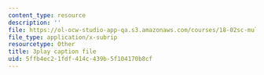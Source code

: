 ```yaml
---
content_type: resource
description: ''
file: https://ol-ocw-studio-app-qa.s3.amazonaws.com/courses/18-02sc-multivariable-calculus-fall-2010/5ffb4ec21fdf414c439b5f104170b8cf_ocdM30Wm_8g.srt
file_type: application/x-subrip
resourcetype: Other
title: 3play caption file
uid: 5ffb4ec2-1fdf-414c-439b-5f104170b8cf
---
```

